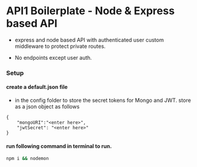 # API1 Boilerplate - Node & Express based API

- express and node based API with authenticated user custom middleware to protect private routes. 

- No endpoints except user auth.



### Setup

#### create a default.json file

- in the config folder to store the secret tokens for Mongo and JWT. store as a json object as follows

```
{
    "mongoURI":"<enter here>",
    "jwtSecret": "<enter here>"
}

```

#### run following command in terminal to run.

```bash
npm i && nodemon
```
